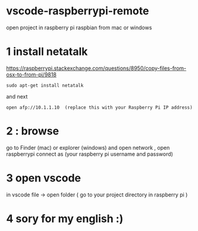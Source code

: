 # vscode-raspberrypi-remote
open project in raspberry pi  raspbian  from mac or windows
# 1 install netatalk
https://raspberrypi.stackexchange.com/questions/8950/copy-files-from-osx-to-from-pi/9818
```
sudo apt-get install netatalk

```
and next
```
open afp://10.1.1.10  (replace this with your Raspberry Pi IP address)

```
# 2 : browse 
 go to Finder (mac) or explorer (windows) and open network , open raspberrypi connect as (your raspberry pi username and password)
 
# 3 open vscode
in vscode file -> open folder ( go to your project directory in raspberry pi )



# 4 sory for my english :)
